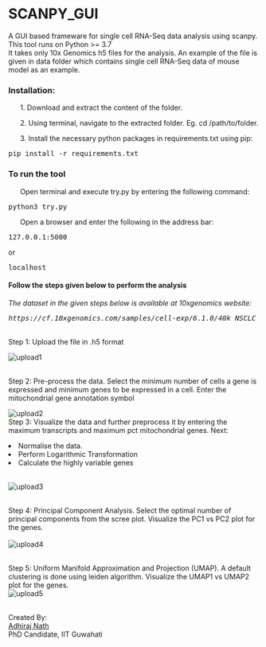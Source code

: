 # SCANPY_GUI
A GUI based frameware for single cell RNA-Seq data analysis using scanpy. This tool runs on Python >= 3.7<br>
It takes only 10x Genomics h5 files for the analysis. An example of the file is given in data folder which contains single cell RNA-Seq data of mouse model as an example. 

<h3>Installation:</h3>

<ol>1. Download and extract the content of the folder.</ol>
<ol>2. Using terminal, navigate to the extracted folder. Eg. cd /path/to/folder. </ol>
<ol>3. Install the necessary python packages in requirements.txt using pip:</ol>
<pre>pip install -r requirements.txt</pre>

<h3>To run the tool</h3>
<ol>Open terminal and execute try.py by entering the following command:</ol>
<pre>python3 try.py</pre>
<ol>Open a browser and enter the following in the address bar:</ol>
<pre>127.0.0.1:5000</pre> or 
<pre>localhost</pre>
<h4>Follow the steps given below to perform the analysis</h4>
<I>The dataset in the given steps below is available at 10xgenomics website: <pre>https://cf.10xgenomics.com/samples/cell-exp/6.1.0/40k_NSCLC_DTC_3p_HT_nextgem_Multiplex/40k_NSCLC_DTC_3p_HT_nextgem_Multiplex_count_raw_feature_bc_matrix.h5</pre></I>
<br>Step 1: Upload the file in .h5 format<br>

![upload1](https://user-images.githubusercontent.com/102503979/229825745-30f9847c-ac6c-4494-81f1-144d4427927c.png)

<br>Step 2: Pre-process the data. Select the minimum number of cells a gene is expressed and minimum genes to be expressed in a cell. Enter the mitochondrial gene annotation symbol<br>

![upload2](https://user-images.githubusercontent.com/102503979/229825757-ffa12510-6285-4c99-ae13-6f35424cd982.png)
<br>Step 3: Visualize the data and further preprocess it by entering the maximum transcripts and maximum pct mitochondrial genes. Next:
<li>Normalise the data. </li>
<li>Perform Logarithmic Transformation</li>
<li>Calculate the highly variable genes</li>
<br>

![upload3](https://user-images.githubusercontent.com/102503979/229825766-3412b985-e399-429e-b26c-125e00802e5f.png)

<br>Step 4: Principal Component Analysis. Select the optimal number of principal components from the scree plot. Visualize the PC1 vs PC2 plot for the genes.<br>
<br>![upload4](https://user-images.githubusercontent.com/102503979/229825770-5b70e081-e5fe-4771-bfc3-7f9d681dd2a7.png)

<br>Step 5: Uniform Manifold Approximation and Projection (UMAP). A default clustering is done using leiden algorithm. Visualize the UMAP1 vs UMAP2 plot for the genes. 
<br>![upload5](https://user-images.githubusercontent.com/102503979/229825776-97a6c791-4028-4e0d-8efe-f3cdd72d28ec.png)


<br>
Created By:<br>
<a href = "https://iitg.ac.in/stud/adhiraj/">Adhiraj Nath</a><br>
PhD Candidate, IIT Guwahati<br>

